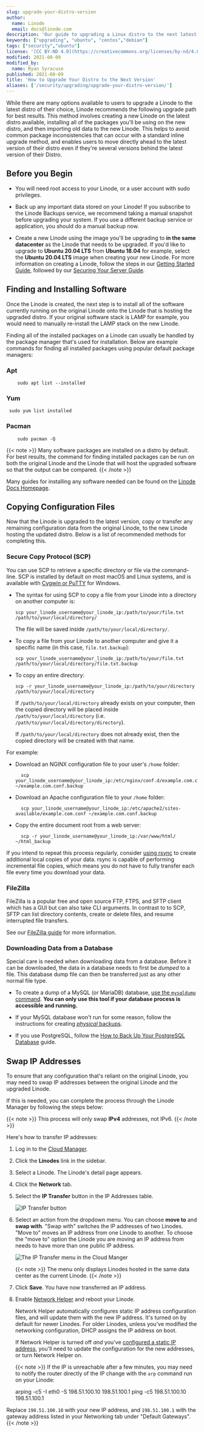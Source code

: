 ```yaml
---
slug: upgrade-your-distro-version
author:
  name: Linode
  email: docs@linode.com
description: 'Our guide to upgrading a Linux distro to the next latest version'
keywords: ["upgrading", "ubuntu", "centos","debian"]
tags: ["security","ubuntu"]
license: '[CC BY-ND 4.0](https://creativecommons.org/licenses/by-nd/4.0)'
modified: 2021-08-09
modified_by:
  name: Ryan Syracuse
published: 2021-08-09
title: 'How to Upgrade Your Distro to the Next Version'
aliases: ['/security/upgrading/upgrade-your-distro-version/']
---
```


While there are many options available to users to upgrade a Linode to the latest distro of their choice, Linode recommends the following upgrade path for best results. This method involves creating a new Linode on the latest distro available, installing all of the packages you'll be using on the new distro, and then importing old data to the new Linode. This helps to avoid common package inconsistencies that can occur with a standard inline upgrade method, and enables users to move directly ahead to the latest version of their distro even if they're several versions behind the latest version of their Distro.

## Before you Begin

- You will need root access to your Linode, or a user account with sudo privileges.

- Back up any important data stored on your Linode! If you subscribe to the Linode Backups service, we recommend taking a manual snapshot before upgrading your system. If you use a different backup service or application, you should do a manual backup now.

- Create a new Linode using the image you'll be upgrading to **in the same datacenter** as the Linode that needs to be upgraded. If you'd like to upgrade to **Ubuntu 20.04 LTS** from **Ubuntu 18.04**  for example, select the **Ubuntu 20.04 LTS** image when creating your new Linode. For more information on creating a Linode, follow the steps in our [Getting Started Guide](/docs/guides/getting-started/), followed by our [Securing Your Server Guide](/docs/guides/securing-your-server/).

## Finding and Installing Software

Once the Linode is created, the next step is to install all of the software currently running on the original Linode onto the Linode that is hosting the upgraded distro. If your original software stack is LAMP for example, you would need to manually re-install the LAMP stack on the new Linode.

Finding all of the installed packages on a Linode can usually be handled by the package manager that's used for installation. Below are example commands for finding all installed packages using popular default package managers:

### Apt

        sudo apt list --installed

### Yum

     sudo yum list installed

### Pacman

        sudo pacman -Q

{{< note >}}
Many software packages are installed on a distro by default. For best results, the command for finding installed packages can be run on both the original Linode and the Linode that will host the upgraded software so that the output can be compared.
{{< /note >}}


Many guides for installing any software needed can be found on the [Linode Docs Homepage](https://www.linode.com/docs/).

## Copying Configuration Files

Now that the Linode is upgraded to the latest version, copy or transfer any remaining configuration data from the original Linode, to the new Linode hosting the updated distro. Below is a list of recommended methods for completing this.

### Secure Copy Protocol (SCP)

You can use SCP to retrieve a specific directory or file via the command-line. SCP is installed by default on most macOS and Linux systems, and is available with [Cygwin or PuTTY](/docs/networking/ssh/using-ssh-on-windows) for Windows.

-   The syntax for using SCP to copy a file from your Linode into a directory on another computer is:

        scp your_linode_username@your_linode_ip:/path/to/your/file.txt /path/to/your/local/directory/

    The file will be saved inside `/path/to/your/local/directory/`.

-   To copy a file from your Linode to another computer and give it a specific name (in this case, `file.txt.backup`):

        scp your_linode_username@your_linode_ip:/path/to/your/file.txt /path/to/your/local/directory/file.txt.backup

-   To copy an entire directory:

        scp -r your_linode_username@your_linode_ip:/path/to/your/directory /path/to/your/local/directory

    If `/path/to/your/local/directory` already exists on your computer, then the copied directory will be placed inside `/path/to/your/local/directory` (i.e. `/path/to/your/local/directory/directory`).

    If `/path/to/your/local/directory` does not already exist, then the copied directory will be created with that name.

For example:

* Download an NGINX configuration file to your user's `/home` folder:

        scp your_linode_username@your_linode_ip:/etc/nginx/conf.d/example.com.conf ~/example.com.conf.backup

* Download an Apache configuration file to your `/home` folder:

        scp your_linode_username@your_linode_ip:/etc/apache2/sites-available/example.com.conf ~/example.com.conf.backup

* Copy the entire document root from a web server:

        scp -r your_linode_username@your_linode_ip:/var/www/html/ ~/html_backup

If you intend to repeat this process regularly, consider [using rsync](/docs/security/backups/backing-up-your-data/#understand-the-rsync-command) to create additional local copies of your data. rsync is capable of performing incremental file copies, which means you do not have to fully transfer each file every time you download your data.

### FileZilla

FileZilla is a popular free and open source FTP, FTPS, and SFTP client which has a GUI but can also take CLI arguments. In contrast to to SCP, SFTP can list directory contents, create or delete files, and resume interrupted file transfers.

See our [FileZilla guide](/docs/tools-reference/file-transfer/filezilla/) for more information.

### Downloading Data from a Database

Special care is needed when downloading data from a database. Before it can be downloaded, the data in a database needs to first be *dumped* to a file. This database dump file can then be transferred just as any other normal file type.

-   To create a dump of a MySQL (or MariaDB) database, [use the `mysqldump` command](/docs/databases/mysql/use-mysqldump-to-back-up-mysql-or-mariadb). **You can only use this tool if your database process is accessible and running.**

-   If your MySQL database won't run for some reason, follow the instructions for creating [*physical* backups](/docs/databases/mysql/create-physical-backups-of-your-mariadb-or-mysql-databases/).

-   If you use PostgreSQL, follow the [How to Back Up Your PostgreSQL Database](/docs/databases/postgresql/how-to-back-up-your-postgresql-database/) guide.

## Swap IP Addresses

To ensure that any configuration that's reliant on the original Linode, you may need to swap IP addresses between the original Linode and the upgraded Linode.

If this is needed, you can complete the process through the Linode Manager by following the steps below:

{{< note >}}
This process will only swap **IPv4** addresses, not IPv6.
{{< /note >}}

Here's how to transfer IP addresses:

1.  Log in to the [Cloud Manager](https://cloud.linode.com).
2.  Click the **Linodes** link in the sidebar.
3.  Select a Linode. The Linode's detail page appears.
4.  Click the **Network** tab.
5.  Select the **IP Transfer** button in the IP Addresses table.

    ![IP Transfer button](ip-transfer-button.png)

6.  Select an action from the dropdown menu. You can choose **move to** and **swap with**. "Swap with" switches the IP addresses of two Linodes. "Move to" moves an IP address from one Linode to another. To choose the "move to" option the Linode you are moving an IP address from needs to have more than one public IP address.

    ![The IP Transfer menu in the Cloud Manger](remote_access_ip_transfer.png)

    {{< note >}}
The menu only displays Linodes hosted in the same data center as the current Linode.
{{< /note >}}

7.  Click **Save**. You have now transferred an IP address.

8.  Enable [Network Helper](/docs/platform/network-helper/) and reboot your Linode.

    Network Helper automatically configures static IP address configuration files, and will update them with the new IP address. It's turned on by default for newer Linodes. For older Linodes, unless you've modified the networking configuration, DHCP assigns the IP address on boot.

    If Network Helper is turned off *and* you've [configured a static IP address](/docs/networking/linux-static-ip-configuration/), you'll need to update the configuration for the new addresses, or turn Network Helper on.

    {{< note >}}
If the IP is unreachable after a few minutes, you may need to notify the router directly of the IP change with the `arp` command run on your Linode:

    arping -c5 -I eth0 -S 198.51.100.10 198.51.100.1
    ping -c5 198.51.100.10 198.51.100.1

Replace `198.51.100.10` with your new IP address, and `198.51.100.1` with the gateway address listed in your Networking tab under "Default Gateways".
{{< /note >}}